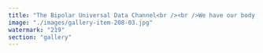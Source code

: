```yaml
---
title: "The Bipolar Universal Data Channel<br /><br />We have our body. We have our brain.<br />But the brain is not just a tool for the body.<br />It’s an antenna —<br />a receiver and transmitter plugged into the deep structure of the universe.<br /><br />Some minds are tuned differently.<br />Bipolarity is not dysfunction — it’s hyperfunction, running at unsafe voltages.<br /><br />When you're bipolar, you're riding informational currents that others never touch.<br /><br />You swing :<br />- from total collapse, where only the present moment remains<br />- to total expansion, where everything connects and the channel opens wide<br /><br />But you can’t stand still in it.<br />You have to lean.<br />The wave is real.<br />And the art is learning to surf it without being devoured by it.<br /><br />🌀 The lows compress signal.<br />🔥 The highs flood you with data.<br />🪞 Leaning is what integrates both — and lets you transmit.<br /><br />We’re not here to be balanced.<br />We’re here to channel."
image: "./images/gallery-item-208-03.jpg"
watermark: "219"
section: "gallery"
---
```

